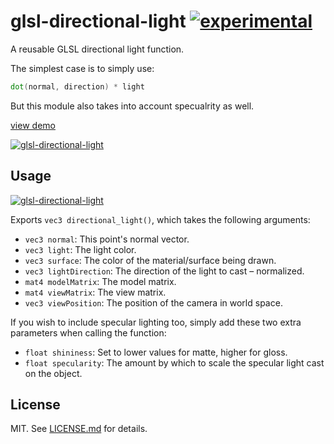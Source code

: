# glsl-directional-light [![experimental](http://hughsk.github.io/stability-badges/dist/experimental.svg)](http://github.com/hughsk/stability-badges) #

A reusable GLSL directional light function.

The simplest case is to simply use:

``` glsl
dot(normal, direction) * light
```

But this module also takes into account specualrity as well.

[view demo](http://hughsk.io/glsl-directional-light)

[![glsl-directional-light]()](http://hughsk.io/glsl-directional-light)

## Usage ##

[![glsl-directional-light](https://nodei.co/npm/glsl-directional-light.png?mini=true)](https://nodei.co/npm/glsl-directional-light)

Exports `vec3 directional_light()`, which takes the following arguments:

* `vec3 normal`: This point's normal vector.
* `vec3 light`: The light color.
* `vec3 surface`: The color of the material/surface being drawn.
* `vec3 lightDirection`: The direction of the light to cast – normalized.
* `mat4 modelMatrix`: The model matrix.
* `mat4 viewMatrix`: The view matrix.
* `vec3 viewPosition`: The position of the camera in world space.

If you wish to include specular lighting too, simply add these two extra
parameters when calling the function:

* `float shininess`: Set to lower values for matte, higher for gloss.
* `float specularity`: The amount by which to scale the specular light cast on
  the object.

## License ##

MIT. See [LICENSE.md](http://github.com/hughsk/glsl-directional-light/blob/master/LICENSE.md) for details.
